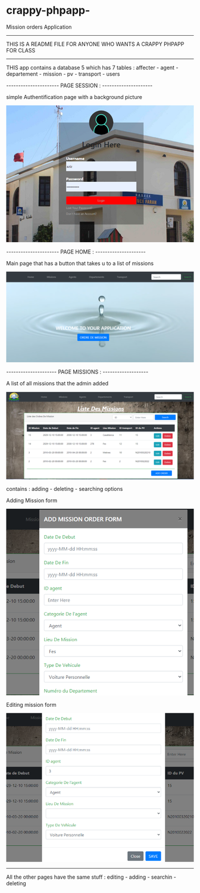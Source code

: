 # crappy-phpapp-
Mission orders Application


******************************************************************
 THIS IS A README FILE FOR ANYONE WHO WANTS A CRAPPY PHPAPP FOR CLASS 
 **************************************************************
  
 THIS app contains a database 5  which has 7 tables : affecter - agent - departement - mission - pv - transport - users
 
 
 ---------------------- PAGE SESSION : ---------------------
 
 simple Authentification page with a background picture 
 
<img src="session.PNG" alt="">
 
 
  ---------------------- PAGE HOME : ---------------------
  
  Main page that has a button that takes u to a list of missions
  
  <img src="Home.PNG" alt="">
  
  --------------------- PAGE MISSIONS : -------------------
   
   A list of all missions that the admin added 
     
   <img src="Missions.PNG" alt="">
   
   contains : adding  - deleting - searching options 
   
   Adding Mission form
    
   <img src="add order form.PNG" alt="">
   
   Editing mission form
   
   <img src="edit form.PNG" alt="">
   
   
   -----------------------------------------------------------
   
   All the other pages have the same stuff : editing - adding - searchin - deleting
